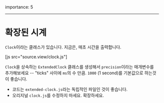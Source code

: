 importance: 5

---

# 확장된 시계

`Clock`이라는 클래스가 있습니다. 지금은, 매초 시간을 출력합니다.


[js src="source.view/clock.js"]

`Clock`을 상속하는 `ExtendedClock` 클래스를 생성해서 `precision`이라는 매개변수를 추가해보세요 -- "ticks" 사이에 `ms`의 수 만큼. `1000` (1 second)를 기본값으로 하는것이 좋습니다.

- 코드는 `extended-clock.js`라는 독립적인 파일인 것이 좋습니다.
- 오리지널 `clock.js`를 수정하지 마세요. 확장하세요.
